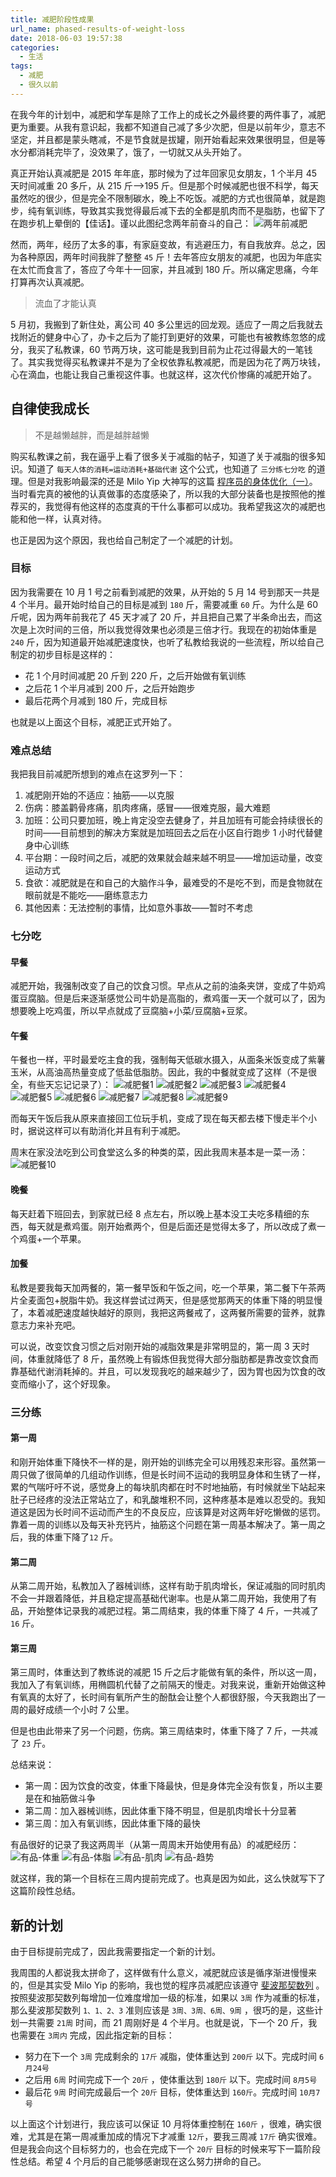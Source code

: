 ```yaml
---
title: 减肥阶段性成果
url_name: phased-results-of-weight-loss
date: 2018-06-03 19:57:38
categories:
  - 生活
tags:
  - 减肥
  - 很久以前
---
```


在我今年的计划中，减肥和学车是除了工作上的成长之外最终要的两件事了，减肥更为重要。从我有意识起，我都不知道自己减了多少次肥，但是以前年少，意志不坚定，并且都是蒙头瞎减，不是节食就是拔罐，刚开始看起来效果很明显，但是等水分都消耗完毕了，没效果了，饿了，一切就又从头开始了。

<!-- more -->

真正开始认真减肥是 2015 年年底，那时候为了过年回家见女朋友，1 个半月 45 天时间减重 20 多斤，从 215 斤——>195 斤。但是那个时候减肥也很不科学，每天虽然吃的很少，但是完全不限制碳水，晚上不吃饭。减肥的方式也很简单，就是跑步，纯有氧训练，导致其实我觉得最后减下去的全都是肌肉而不是脂肪，也留下了在跑步机上晕倒的【佳话】。谨以此图纪念两年前奋斗的自己：
![两年前减肥](https://image.dunbreak.cn/past/weight-loss-in-past-two-years.jpg)

然而，两年，经历了太多的事，有家庭变故，有逃避压力，有自我放弃。总之，因为各种原因，两年时间我胖了整整 `45` 斤！去年答应女朋友的减肥，也因为年底实在太忙而食言了，答应了今年十一回家，并且减到 180 斤。所以痛定思痛，今年打算再次认真减肥。

> 流血了才能认真

5 月初，我搬到了新住处，离公司 40 多公里远的回龙观。适应了一周之后我就去找附近的健身中心了，办卡之后为了能打到更好的效果，可能也有被教练忽悠的成分，我买了私教课，60 节两万块，这可能是我到目前为止花过得最大的一笔钱了。其实我觉得买私教课并不是为了全权依靠私教减肥，而是因为花了两万块钱，心在滴血，也能让我自己重视这件事。也就这样，这次代价惨痛的减肥开始了。

## 自律使我成长

> 不是越懒越胖，而是越胖越懒

购买私教课之前，我在逼乎上看了很多关于减脂的帖子，知道了关于减脂的很多知识。知道了 `每天人体的消耗=运动消耗+基础代谢` 这个公式，也知道了 `三分练七分吃` 的道理。但是对我影响最深的还是 Milo Yip 大神写的这篇 [程序员的身体优化（一）](https://zhuanlan.zhihu.com/p/26190037)。当时看完真的被他的认真做事的态度感染了，所以我的大部分装备也是按照他的推荐买的，我觉得有他这样的态度真的干什么事都可以成功。我希望我这次的减肥也能和他一样，认真对待。

也正是因为这个原因，我也给自己制定了一个减肥的计划。

### 目标

因为我需要在 10 月 1 号之前看到减肥的效果，从开始的 5 月 14 号到那天一共是 4 个半月。最开始时给自己的目标是减到 `180` 斤，需要减重 `60` 斤。为什么是 60 斤呢，因为两年前我花了 45 天才减了 20 斤，并且把自己累了半条命出去，而这次是上次时间的三倍，所以我觉得效果也必须是三倍才行。我现在的初始体重是 `240` 斤，因为知道最开始减肥速度快，也听了私教给我说的一些流程，所以给自己制定的初步目标是这样的：

- 花 1 个月时间减肥 20 斤到 220 斤，之后开始做有氧训练
- 之后花 1 个半月减到 200 斤，之后开始跑步
- 最后花两个月减到 180 斤，完成目标

也就是以上面这个目标，减肥正式开始了。

### 难点总结

我把我目前减肥所想到的难点在这罗列一下：

1. 减肥刚开始的不适应：抽筋——以克服
2. 伤病：膝盖鹳骨疼痛，肌肉疼痛，感冒——很难克服，最大难题
3. 加班：公司只要加班，晚上肯定没空去健身了，并且加班有可能会持续很长的时间——目前想到的解决方案就是加班回去之后在小区自行跑步 1 小时代替健身中心训练
4. 平台期：一段时间之后，减肥的效果就会越来越不明显——增加运动量，改变运动方式
5. 食欲：减肥就是在和自己的大脑作斗争，最难受的不是吃不到，而是食物就在眼前就是不能吃——磨练意志力
6. 其他因素：无法控制的事情，比如意外事故——暂时不考虑

### 七分吃

#### 早餐

减肥开始，我强制改变了自己的饮食习惯。早点从之前的油条夹饼，变成了牛奶鸡蛋豆腐脑。但是后来逐渐感觉公司牛奶是高脂的，煮鸡蛋一天一个就可以了，因为想要晚上吃鸡蛋，所以早点就成了豆腐脑+小菜/豆腐脑+豆浆。

#### 午餐

午餐也一样，平时最爱吃主食的我，强制每天低碳水摄入，从面条米饭变成了紫薯玉米，从高油高热量变成了低盐低脂肪。因此，我的中餐就变成了这样（不是很全，有些天忘记记录了）：
![减肥餐1](https://image.dunbreak.cn/past/weight-loss-meal-01.jpg)
![减肥餐2](https://image.dunbreak.cn/past/weight-loss-meal-02.jpg)
![减肥餐3](https://image.dunbreak.cn/past/weight-loss-meal-03.jpg)
![减肥餐4](https://image.dunbreak.cn/past/weight-loss-meal-04.jpg)
![减肥餐5](https://image.dunbreak.cn/past/weight-loss-meal-05.jpg)
![减肥餐6](https://image.dunbreak.cn/past/weight-loss-meal-06.jpg)
![减肥餐7](https://image.dunbreak.cn/past/weight-loss-meal-07.jpg)
![减肥餐8](https://image.dunbreak.cn/past/weight-loss-meal-08.jpg)
![减肥餐9](https://image.dunbreak.cn/past/weight-loss-meal-09.jpg)

而每天午饭后我从原来直接回工位玩手机，变成了现在每天都去楼下慢走半个小时，据说这样可以有助消化并且有利于减肥。

周末在家没法吃到公司食堂这么多的种类的菜，因此我周末基本是一菜一汤：
![减肥餐10](https://image.dunbreak.cn/past/weight-loss-meal-10.jpg)

#### 晚餐

每天赶着下班回去，到家就已经 8 点左右，所以晚上基本没工夫吃多精细的东西，每天就是煮鸡蛋。刚开始煮两个，但是后面还是觉得太多了，所以改成了煮一个鸡蛋+一个苹果。

#### 加餐

私教是要我每天加两餐的，第一餐早饭和午饭之间，吃一个苹果，第二餐下午茶两片全麦面包+脱脂牛奶。我这样尝试过两天，但是感觉那两天的体重下降的明显慢了，本着减肥速度越快越好的原则，我把这两餐戒了，这两餐所需要的营养，就靠意志力来补充吧。

可以说，改变饮食习惯之后对刚开始的减脂效果是非常明显的，第一周 3 天时间，体重就降低了 8 斤，虽然晚上有锻炼但我觉得大部分脂肪都是靠改变饮食而靠基础代谢消耗掉的。并且，可以发现我吃的越来越少了，因为胃也因为饮食的改变而缩小了，这个好现象。

### 三分练

#### 第一周

和刚开始体重下降快不一样的是，刚开始的训练完全可以用残忍来形容。虽然第一周只做了很简单的几组动作训练，但是长时间不运动的我明显身体和生锈了一样，累的气喘吁吁不说，感觉身上的每块肌肉都在时不时地抽筋，有时候就坐下站起来肚子已经疼的没法正常站立了，和乳酸堆积不同，这种疼基本是难以忍受的。我知道这是因为长时间不运动而产生的不良反应，应该算是对这两年好吃懒做的惩罚。靠着一周的训练以及每天补充钙片，抽筋这个问题在第一周基本解决了。第一周之后，我的体重下降了`12` 斤。

#### 第二周

从第二周开始，私教加入了器械训练，这样有助于肌肉增长，保证减脂的同时肌肉不会一并跟着降低，并且稳定提高基础代谢率。也是从第二周开始，我使用了有品，开始整体记录我的减肥过程。第二周结束，我的体重下降了 4 斤，一共减了 `16` 斤。

#### 第三周

第三周时，体重达到了教练说的减肥 15 斤之后才能做有氧的条件，所以这一周，我加入了有氧训练，用椭圆机代替了之前隔天的慢走。对我来说，重新开始做这种有氧真的太好了，长时间有氧所产生的酚酞会让整个人都很舒服，今天我跑出了一周的最好成绩一个小时 7 公里。

但是也由此带来了另一个问题，伤病。第三周结束时，体重下降了 7 斤，一共减了 `23` 斤。

总结来说：

- 第一周：因为饮食的改变，体重下降最快，但是身体完全没有恢复，所以主要是在和抽筋做斗争
- 第二周：加入器械训练，因此体重下降不明显，但是肌肉增长十分显著
- 第三周：加入有氧训练，因此体重下降的最快

有品很好的记录了我这两周半（从第一周周末开始使用有品）的减肥经历：
![有品-体重](https://image.dunbreak.cn/past/weight-status-01.png)
![有品-体脂](https://image.dunbreak.cn/past/weight-status-02.png)
![有品-肌肉](https://image.dunbreak.cn/past/weight-status-03.png)
![有品-趋势](https://image.dunbreak.cn/past/weight-status-04.png)

就这样，我的第一个目标在三周内提前完成了。也真是因为如此，这么快就写下了这篇阶段性总结。

## 新的计划

由于目标提前完成了，因此我需要指定一个新的计划。

我周围的人都说我太拼命了，这样做有什么意义，减肥就应该是循序渐进慢慢来的，但是其实受 Milo Yip 的影响，我也觉的程序员减肥应该遵守 [斐波那契数列](https://en.wikipedia.org/wiki/Fibonacci_number) 。按照斐波那契数列每增加一位难度增加一级的标准，如果以 `3周` 作为减重的标准，那么斐波那契数列 `1、1、2、3` 准则应该是 `3周、3周、6周、9周` ，很巧的是，这些计划一共需要 `21周` 时间，而 21 周刚好是 4 个半月。也就是说，下一个 20 斤，我也需要在 `3周内` 完成，因此指定新的目标：

- 努力在下一个 `3周` 完成剩余的 `17斤` 减脂，使体重达到 `200斤` 以下。完成时间 `6月24号`
- 之后用 `6周` 时间完成下一个 `20斤` ，使体重达到 `180斤` 以下。完成时间 `8月5号`
- 最后花 `9周` 时间完成最后一个 `20斤` 目标，使体重达到 `160斤`。完成时间 `10月7号`

以上面这个计划进行，我应该可以保证 10 月将体重控制在 `160斤` ，很难，确实很难，尤其是在第一周减重加成的情况下才减重 `12斤`，要我三周减 `17斤` 确实很难。但是我会向这个目标努力的，也会在完成下一个 `20斤` 目标的时候来写下一篇阶段性总结。希望 4 个月后的自己能够感谢现在这么努力拼命的自己。
